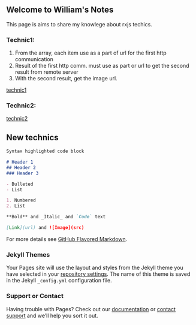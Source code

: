 ## Welcome to William's Notes

This page is aims to share my knowlege about rxjs techics. 

### Technic1: 
1. From the array, each item use as a part of url for the first http communication
2. Result of the first http comm. must use as part or url to get the second result from remote server
3. With the second result, get the image url.

[technic1](/technic1.md)


### Technic2:

[technic2](/technic2.md)

## New technics

```markdown
Syntax highlighted code block

# Header 1
## Header 2
### Header 3

- Bulleted
- List

1. Numbered
2. List

**Bold** and _Italic_ and `Code` text

[Link](url) and ![Image](src)
```

For more details see [GitHub Flavored Markdown](https://guides.github.com/features/mastering-markdown/).

### Jekyll Themes

Your Pages site will use the layout and styles from the Jekyll theme you have selected in your [repository settings](https://github.com/wsjung0516/rxjs-technics/settings/pages). The name of this theme is saved in the Jekyll `_config.yml` configuration file.

### Support or Contact

Having trouble with Pages? Check out our [documentation](https://docs.github.com/categories/github-pages-basics/) or [contact support](https://support.github.com/contact) and we’ll help you sort it out.
